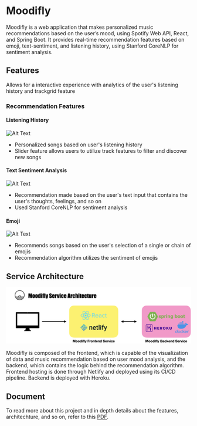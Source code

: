 # Moodifly

Moodifly is a web application that makes personalized music recommendations based on the user’s mood, using Spotify Web API, React, and Spring Boot. It provides real-time recommendation features based on emoji, text-sentiment, and listening history, using Stanford CoreNLP for sentiment analysis.

## Features

Allows for a interactive experience with analytics of the user's listening history and trackgrid feature

### Recommendation Features

#### Listening History

![Alt Text](https://github.com/phlee6899/Moodifly/blob/master/demo/history.gif)

- Personalized songs based on user's listening history
- Slider feature allows users to utilize track features to filter and discover new songs

#### Text Sentiment Analysis

![Alt Text](https://github.com/phlee6899/Moodifly/blob/master/demo/text.gif)

- Recommendation made based on the user's text input that contains the user's thoughts, feelings, and so on
- Used Stanford CoreNLP for sentiment analysis

#### Emoji

![Alt Text](https://github.com/phlee6899/Moodifly/blob/master/demo/emoji.gif)

- Recommends songs based on the user's selection of a single or chain of emojis
- Recommendation algorithm utilizes the sentiment of emojis

## Service Architecture

<img width="1811" alt="Service Architecture" src="https://github.com/phlee6899/Moodifly/blob/master/demo/architecture.png">

Moodifly is composed of the frontend, which is capable of the visualization of data and music recommendation based on user mood analysis, and the backend, which contains the logic behind the recommendation algorithm. Frontend hosting is done through Netlify and deployed using its CI/CD pipeline. Backend is deployed with Heroku.

## Document

To read more about this project and in depth details about the features, architechture, and so on, refer to this [PDF](https://link-url-here.org).
